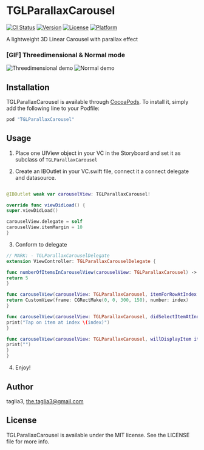 # TGLParallaxCarousel

[![CI Status](http://img.shields.io/travis/taglia3/TGLParallaxCarousel.svg?style=flat)](https://travis-ci.org/taglia3/TGLParallaxCarousel)
[![Version](https://img.shields.io/cocoapods/v/TGLParallaxCarousel.svg?style=flat)](http://cocoapods.org/pods/TGLParallaxCarousel)
[![License](https://img.shields.io/cocoapods/l/TGLParallaxCarousel.svg?style=flat)](http://cocoapods.org/pods/TGLParallaxCarousel)
[![Platform](https://img.shields.io/cocoapods/p/TGLParallaxCarousel.svg?style=flat)](http://cocoapods.org/pods/TGLParallaxCarousel)

A lightweight 3D Linear Carousel with parallax effect

### [GIF] Threedimensional & Normal mode

![Threedimensional demo](https://raw.githubusercontent.com/taglia3/ParallaxCarousel/master/gif/Threedimensional.gif)    ![Normal demo](https://raw.githubusercontent.com/taglia3/ParallaxCarousel/master/gif/Normal.gif)


## Installation

TGLParallaxCarousel is available through [CocoaPods](http://cocoapods.org). To install
it, simply add the following line to your Podfile:

```ruby
pod "TGLParallaxCarousel"
```


## Usage

1) Place one UIView object in your VC in the Storyboard and set it as subclass of `TGLParallaxCarousel`

2) Create an IBOutlet in your VC.swift file, connect it a connect delegate and datasource. 

```swift

@IBOutlet weak var carouselView: TGLParallaxCarousel!

override func viewDidLoad() {
super.viewDidLoad()

carouselView.delegate = self
carouselView.itemMargin = 10
}
```

3) Conform to delegate

```swift
// MARK: - TGLParallaxCarouselDelegate
extension ViewController: TGLParallaxCarouselDelegate {

func numberOfItemsInCarouselView(carouselView: TGLParallaxCarousel) -> Int {
return 5
}

func carouselView(carouselView: TGLParallaxCarousel, itemForRowAtIndex index: Int) -> TGLParallaxCarouselItem {
return CustomView(frame: CGRectMake(0, 0, 300, 150), number: index)
}

func carouselView(carouselView: TGLParallaxCarousel, didSelectItemAtIndex index: Int) {
print("Tap on item at index \(index)")
}

func carouselView(carouselView: TGLParallaxCarousel, willDisplayItem item: TGLParallaxCarouselItem, forIndex index: Int) {
print("")
}
}

```

4) Enjoy!


## Author

taglia3, the.taglia3@gmail.com

## License

TGLParallaxCarousel is available under the MIT license. See the LICENSE file for more info.
